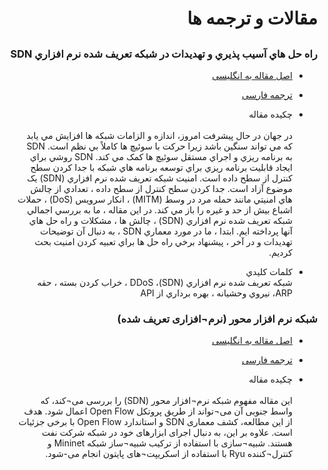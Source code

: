 <div dir="rtl">

# مقالات و ترجمه ها

## 

### راه حل هاي آسيب پذيري و تهديدات در شبکه تعريف شده نرم افزاري SDN

- <a href="SDN-En.pdf">اصل مقاله به انگلیسی</a>
- <a href="SDN-Fa.pdf">ترجمه فارسی</a>

- چکیده مقاله<br><br>
در جهان در حال پيشرفت امروز، اندازه و الزامات شبکه ها افزايش مي يابد که مي تواند سنگين باشد زيرا حرکت با سوئيچ ها کاملاً بي نظم است. SDN   به برنامه ريزي و اجراي مستقل سوئيچ ها کمک مي کند. SDN   روشي براي ايجاد قابليت برنامه ريزي براي توسعه برنامه هاي شبکه با جدا کردن سطح کنترل از سطح داده است. امنيت شبکه تعريف شده نرم افزاري (SDN) يک موضوع آزاد است. جدا کردن سطح کنترل از سطح داده ، تعدادي از چالش هاي امنيتي مانند حمله مرد در وسط (MITM) ، انکار سرويس (DoS) ، حملات اشباع بيش از حد و غيره را باز مي کند. در اين مقاله ، ما به بررسي اجمالي شبکه تعريف شده نرم افزاري (SDN) ، چالش ها ، مشکلات و راه حل هاي آنها پرداخته ايم. ابتدا ، ما در مورد معماري   SDN ، به دنبال آن توضيحات تهديدات و در آخر ، پيشنهاد برخي راه حل ها براي تعبيه کردن امنيت بحث کرديم. 

- کلمات کليدي<br>
شبکه تعريف شده نرم افزاري (SDN)، DDoS ، خراب کردن بسته ، حقه  ARP، نيروي وحشيانه ، بهره برداري از  API



### شبکه نرم افزار محور (نرم¬افزاری تعريف شده)

- <a href="Software Defined Networking-En.pdf">اصل مقاله به انگلیسی</a>
- <a href="Software Defined Networking-Fa.pdf">ترجمه فارسی</a>

- چکیده مقاله<br><br>
این مقاله مفهوم شبکه نرم¬افزار محور (SDN) را بررسی می¬کند، که واسط جنوبی آن می¬تواند از طریق پروتکل Open Flow  اعمال شود. هدف از این مطالعه، کشف معماری SDN و استاندارد Open Flow  با برخی جزئیات است. علاوه بر این، به دنبال اجرای ابزارهای خود در شبکه شرکت نفت هستند. شبیه¬سازی با استفاده از ترکیب شبیه¬ساز شبکه Mininet و کنترل¬کننده Ryu با استفاده از اسکریپت¬های پایتون انجام می-شود. 